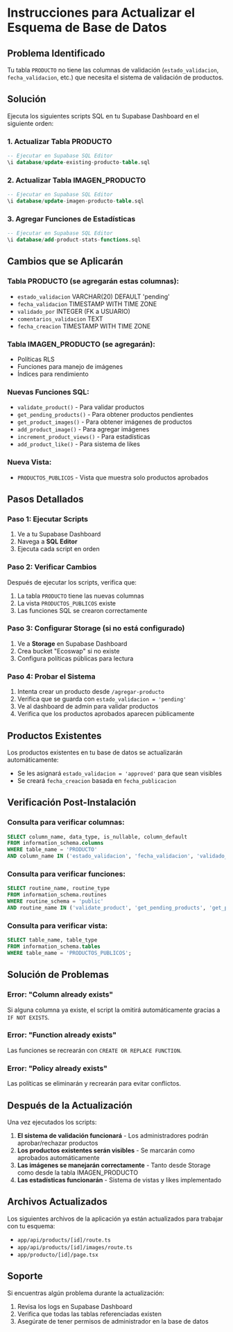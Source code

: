 # Instrucciones para Actualizar el Esquema de Base de Datos

## Problema Identificado

Tu tabla `PRODUCTO` no tiene las columnas de validación (`estado_validacion`, `fecha_validacion`, etc.) que necesita el sistema de validación de productos.

## Solución

Ejecuta los siguientes scripts SQL en tu Supabase Dashboard en el siguiente orden:

### 1. **Actualizar Tabla PRODUCTO**
```sql
-- Ejecutar en Supabase SQL Editor
\i database/update-existing-producto-table.sql
```

### 2. **Actualizar Tabla IMAGEN_PRODUCTO**
```sql
-- Ejecutar en Supabase SQL Editor  
\i database/update-imagen-producto-table.sql
```

### 3. **Agregar Funciones de Estadísticas**
```sql
-- Ejecutar en Supabase SQL Editor
\i database/add-product-stats-functions.sql
```

## Cambios que se Aplicarán

### **Tabla PRODUCTO (se agregarán estas columnas):**
- `estado_validacion` VARCHAR(20) DEFAULT 'pending' 
- `fecha_validacion` TIMESTAMP WITH TIME ZONE
- `validado_por` INTEGER (FK a USUARIO)
- `comentarios_validacion` TEXT
- `fecha_creacion` TIMESTAMP WITH TIME ZONE

### **Tabla IMAGEN_PRODUCTO (se agregarán):**
- Políticas RLS
- Funciones para manejo de imágenes
- Índices para rendimiento

### **Nuevas Funciones SQL:**
- `validate_product()` - Para validar productos
- `get_pending_products()` - Para obtener productos pendientes
- `get_product_images()` - Para obtener imágenes de productos
- `add_product_image()` - Para agregar imágenes
- `increment_product_views()` - Para estadísticas
- `add_product_like()` - Para sistema de likes

### **Nueva Vista:**
- `PRODUCTOS_PUBLICOS` - Vista que muestra solo productos aprobados

## Pasos Detallados

### **Paso 1: Ejecutar Scripts**
1. Ve a tu Supabase Dashboard
2. Navega a **SQL Editor**
3. Ejecuta cada script en orden

### **Paso 2: Verificar Cambios**
Después de ejecutar los scripts, verifica que:
1. La tabla `PRODUCTO` tiene las nuevas columnas
2. La vista `PRODUCTOS_PUBLICOS` existe
3. Las funciones SQL se crearon correctamente

### **Paso 3: Configurar Storage (si no está configurado)**
1. Ve a **Storage** en Supabase Dashboard
2. Crea bucket "Ecoswap" si no existe
3. Configura políticas públicas para lectura

### **Paso 4: Probar el Sistema**
1. Intenta crear un producto desde `/agregar-producto`
2. Verifica que se guarda con `estado_validacion = 'pending'`
3. Ve al dashboard de admin para validar productos
4. Verifica que los productos aprobados aparecen públicamente

## Productos Existentes

Los productos existentes en tu base de datos se actualizarán automáticamente:
- Se les asignará `estado_validacion = 'approved'` para que sean visibles
- Se creará `fecha_creacion` basada en `fecha_publicacion`

## Verificación Post-Instalación

### **Consulta para verificar columnas:**
```sql
SELECT column_name, data_type, is_nullable, column_default 
FROM information_schema.columns 
WHERE table_name = 'PRODUCTO' 
AND column_name IN ('estado_validacion', 'fecha_validacion', 'validado_por', 'comentarios_validacion', 'fecha_creacion');
```

### **Consulta para verificar funciones:**
```sql
SELECT routine_name, routine_type 
FROM information_schema.routines 
WHERE routine_schema = 'public' 
AND routine_name IN ('validate_product', 'get_pending_products', 'get_product_images');
```

### **Consulta para verificar vista:**
```sql
SELECT table_name, table_type 
FROM information_schema.tables 
WHERE table_name = 'PRODUCTOS_PUBLICOS';
```

## Solución de Problemas

### **Error: "Column already exists"**
Si alguna columna ya existe, el script la omitirá automáticamente gracias a `IF NOT EXISTS`.

### **Error: "Function already exists"**
Las funciones se recrearán con `CREATE OR REPLACE FUNCTION`.

### **Error: "Policy already exists"**
Las políticas se eliminarán y recrearán para evitar conflictos.

## Después de la Actualización

Una vez ejecutados los scripts:

1. **El sistema de validación funcionará** - Los administradores podrán aprobar/rechazar productos
2. **Los productos existentes serán visibles** - Se marcarán como aprobados automáticamente
3. **Las imágenes se manejarán correctamente** - Tanto desde Storage como desde la tabla IMAGEN_PRODUCTO
4. **Las estadísticas funcionarán** - Sistema de vistas y likes implementado

## Archivos Actualizados

Los siguientes archivos de la aplicación ya están actualizados para trabajar con tu esquema:
- `app/api/products/[id]/route.ts`
- `app/api/products/[id]/images/route.ts`
- `app/producto/[id]/page.tsx`

## Soporte

Si encuentras algún problema durante la actualización:
1. Revisa los logs en Supabase Dashboard
2. Verifica que todas las tablas referenciadas existen
3. Asegúrate de tener permisos de administrador en la base de datos
